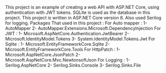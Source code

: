 This project is an example of creating a web API with ASP.NET Core, using authentication with JWT tokens. SQLite is used as the database in this project. This project is written in ASP.NET Core version 8.
Also used Serilog for logging.
Packages That used in this project :
For Auto mapper : 1- AutoMapper 2- AutoMapper.Extensions.Microsoft.DependencyInjection
For JWT : 1- Microsoft.AspNetCore.Authentication.JwtBearer 2- Microsoft.IdentityModel.Tokens 3- System.IdentityModel.Tokens.Jwt
For Sqlite : 1- Microsoft.EntityFrameworkCore.Sqlite 2- Microsoft.EntityFrameworkCore.Tools
For HttpPatch : 1- Microsoft.AspNetCore.JsonPatch 2- Microsoft.AspNetCore.Mvc.NewtonsoftJson
For Logging : 1- Serilog.AspNetCore 2- Serilog.Sinks.Console 3- Serilog.Sinks.File
